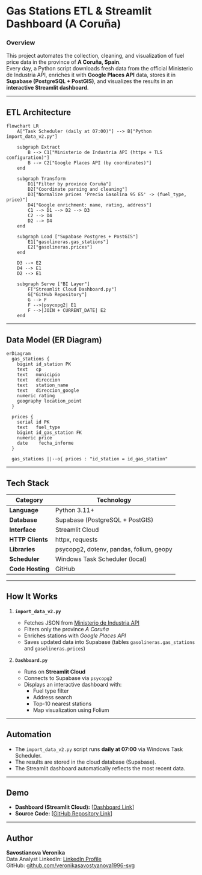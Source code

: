 # Gas Stations ETL & Streamlit Dashboard (A Coruña)

### Overview
This project automates the collection, cleaning, and visualization of fuel price data in the province of **A Coruña, Spain**.  
Every day, a Python script downloads fresh data from the official Ministerio de Industria API, enriches it with **Google Places API** data, stores it in **Supabase (PostgreSQL + PostGIS)**, and visualizes the results in an **interactive Streamlit dashboard**.

---

## ETL Architecture

```mermaid
flowchart LR
    A["Task Scheduler (daily at 07:00)"] --> B["Python import_data_v2.py"]

    subgraph Extract
        B --> C1["Ministerio de Industria API (httpx + TLS configuration)"]
        B --> C2["Google Places API (by coordinates)"]
    end

    subgraph Transform
        D1["Filter by province Coruña"]
        D2["Coordinate parsing and cleaning"]
        D3["Normalize prices 'Precio Gasolina 95 E5' -> (fuel_type, price)"]
        D4["Google enrichment: name, rating, address"]
        C1 --> D1 --> D2 --> D3
        C2 --> D4
        D2 --> D4
    end

    subgraph Load ["Supabase Postgres + PostGIS"]
        E1["gasolineras.gas_stations"]
        E2["gasolineras.prices"]
    end

    D3 --> E2
    D4 --> E1
    D2 --> E1

    subgraph Serve ["BI Layer"]
        F["Streamlit Cloud Dashboard.py"]
        G["GitHub Repository"]
        G --> F
        F -->|psycopg2| E1
        F -->|JOIN + CURRENT_DATE| E2
    end

```

---

## Data Model (ER Diagram)

```mermaid
erDiagram
  gas_stations {
    bigint id_station PK
    text   cp
    text   municipio
    text   direccion
    text   station_name
    text   direccion_google
    numeric rating
    geography location_point
  }

  prices {
    serial id PK
    text   fuel_type
    bigint id_gas_station FK
    numeric price
    date    fecha_informe
  }

  gas_stations ||--o{ prices : "id_station = id_gas_station"
```

---

## Tech Stack

| Category | Technology |
|-----------|-------------|
| **Language** | Python 3.11+ |
| **Database** | Supabase (PostgreSQL + PostGIS) |
| **Interface** | Streamlit Cloud |
| **HTTP Clients** | httpx, requests |
| **Libraries** | psycopg2, dotenv, pandas, folium, geopy |
| **Scheduler** | Windows Task Scheduler (local) |
| **Code Hosting** | GitHub |

---

## How It Works

1. **`import_data_v2.py`**  
   - Fetches JSON from [Ministerio de Industria API](https://sedeaplicaciones.minetur.gob.es/ServiciosRESTCarburantes/PreciosCarburantes/EstacionesTerrestres/)  
   - Filters only the province *A Coruña*  
   - Enriches stations with *Google Places API*  
   - Saves updated data into Supabase (tables `gasolineras.gas_stations` and `gasolineras.prices`)

2. **`Dashboard.py`**  
   - Runs on **Streamlit Cloud**  
   - Connects to Supabase via `psycopg2`  
   - Displays an interactive dashboard with:
     - Fuel type filter  
     - Address search  
     - Top-10 nearest stations  
     - Map visualization using Folium

---

## Automation
- The `import_data_v2.py` script runs **daily at 07:00** via Windows Task Scheduler.  
- The results are stored in the cloud database (Supabase).  
- The Streamlit dashboard automatically reflects the most recent data.

---

## Demo
- **Dashboard (Streamlit Cloud):** [[Dashboard Link](https://thfu5xjpz3f2danqkbxaxa.streamlit.app/)]  
- **Source Code:** [[GitHub Repository Link](https://github.com/veronikasavostyanova1996-svg/gas_station)]


---

## Author
**Savostianova Veronika**  
Data Analyst 
LinkedIn: [LinkedIn Profile](https://www.linkedin.com/in/veronika-savostianova/)  
GitHub: [github.com/veronikasavostyanova1996-svg](https://github.com/veronikasavostyanova1996-svg)
